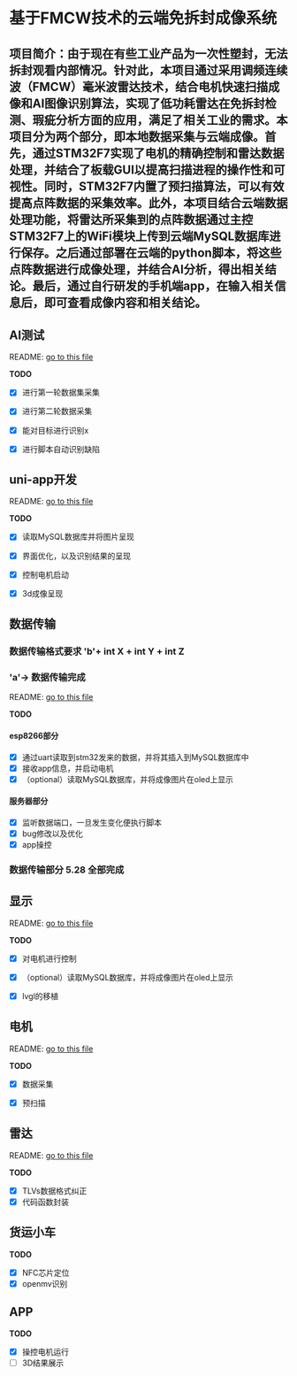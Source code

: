 # 基于FMCW技术的云端免拆封成像系统
 项目简介：由于现在有些工业产品为一次性塑封，无法拆封观看内部情况。针对此，本项目通过采用调频连续波（FMCW）毫米波雷达技术，结合电机快速扫描成像和AI图像识别算法，实现了低功耗雷达在免拆封检测、瑕疵分析方面的应用，满足了相关工业的需求。本项目分为两个部分，即本地数据采集与云端成像。首先，通过STM32F7实现了电机的精确控制和雷达数据处理，并结合了板载GUI以提高扫描进程的操作性和可视性。同时，STM32F7内置了预扫描算法，可以有效提高点阵数据的采集效率。此外，本项目结合云端数据处理功能，将雷达所采集到的点阵数据通过主控STM32F7上的WiFi模块上传到云端MySQL数据库进行保存。之后通过部署在云端的python脚本，将这些点阵数据进行成像处理，并结合AI分析，得出相关结论。最后，通过自行研发的手机端app，在输入相关信息后，即可查看成像内容和相关结论。
---

## AI测试
README: [go to this file](./AI测试/README.md)

**TODO**

- [x] 进行第一轮数据集采集
- [x] 进行第二轮数据采集
- [x] 能对目标进行识别x
- [x] 进行脚本自动识别缺陷


## uni-app开发
README: [go to this file](./uni-app/README.md)

**TODO**

- [x] 读取MySQL数据库并将图片呈现
- [x] 界面优化，以及识别结果的呈现
- [x] 控制电机启动
- [x] 3d成像呈现


## 数据传输
### 数据传输格式要求  'b'+ int X + int Y + int Z
### 'a'-> 数据传输完成
README: [go to this file](./数据传输/README.md)

**TODO**
#### esp8266部分
- [x] 通过uart读取到stm32发来的数据，并将其插入到MySQL数据库中
- [x] 接收app信息，并启动电机
- [x] （optional）读取MySQL数据库，并将成像图片在oled上显示

#### 服务器部分
- [x] 监听数据端口，一旦发生变化便执行脚本
- [x] bug修改以及优化
- [x] app操控
### 数据传输部分 5.28 全部完成 


## 显示
README: [go to this file](./显示/README.md)


**TODO**

- [x] 对电机进行控制
- [x] （optional）读取MySQL数据库，并将成像图片在oled上显示
- [x]  lvgl的移植


## 电机
README: [go to this file](./电机/README.md)

**TODO**

- [x] 数据采集
- [x] 预扫描


## 雷达
README: [go to this file](./雷达/README.md)

**TODO**

- [x] TLVs数据格式纠正
- [x] 代码函数封装

## 货运小车

**TODO**

- [x] NFC芯片定位
- [x] openmv识别

## APP

**TODO**

- [x] 操控电机运行
- [ ] 3D结果展示
